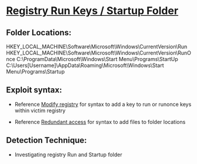 # [Registry Run Keys / Startup Folder](https://attack.mitre.org/techniques/T1547/001/)

## Folder Locations: 
HKEY_LOCAL_MACHINE\Software\Microsoft\Windows\CurrentVersion\Run
HKEY_LOCAL_MACHINE\Software\Microsoft\Windows\CurrentVersion\RunOnce
C:\ProgramData\Microsoft\Windows\Start Menu\Programs\StartUp
C:\Users[Username]\AppData\Roaming\Microsoft\Windows\Start Menu\Programs\Startup

## Exploit syntax:
* Reference [Modify registry](/Poshc2/instructions/Modify_registry.md) for syntax to add a key to run or runonce keys within victim registry

* Reference [Redundant access](/Poshc2/instructions/Reduntant_access.md) for syntax to add files to folder locations

## Detection Technique:
* Investigating registry Run and Startup folder